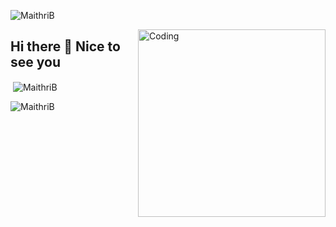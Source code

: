 <p align="left"> <img src="https://komarev.com/ghpvc/?username=MaithriB&label=Profile%20views&color=129e00&style=plastic" alt="MaithriB" /> </p>
<img align="right" alt="Coding" width="300" src="https://resultpediabd.com/wp-content/uploads/2019/08/me.gif">

<h2> Hi there 👋
     Nice to see you</h2>




<!--<p><img align="left" src="https://github-readme-stats.vercel.app/api/top-langs?username=MaithriB&show_icons=true&locale=en&layout=compact" alt="MaithriB" /></p> -->

<p>&nbsp;<img align="center" src="https://github-readme-stats.vercel.app/api?username=MaithriB&show_icons=true&locale=en" alt="MaithriB" /></p>

<p><img align="center" src="https://github-readme-streak-stats.herokuapp.com/?user=MaithriB&" alt="MaithriB" /></p>
